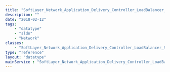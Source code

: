 ```yaml
---
title: "SoftLayer_Network_Application_Delivery_Controller_LoadBalancer_Service_Group"
description: ""
date: "2018-02-12"
tags:
    - "datatype"
    - "sldn"
    - "Network"
classes:
    - "SoftLayer_Network_Application_Delivery_Controller_LoadBalancer_Service_Group"
type: "reference"
layout: "datatype"
mainService : "SoftLayer_Network_Application_Delivery_Controller_LoadBalancer_Service_Group"
---
```

